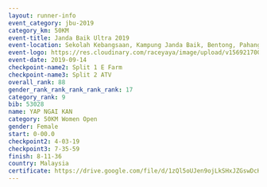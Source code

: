 ```yaml
---
layout: runner-info 
event_category: jbu-2019 
category_km: 50KM 
event-title: Janda Baik Ultra 2019 
event-location: Sekolah Kebangsaan, Kampung Janda Baik, Bentong, Pahang, Malaysia 
event-logo: https://res.cloudinary.com/raceyaya/image/upload/v1569217009/logo/janda-baik_vch1pc.jpg 
event-date: 2019-09-14 
checkpoint-name2: Split 1 E Farm 
checkpoint-name3: Split 2 ATV 
overall_rank: 88
gender_rank_rank_rank_rank_rank: 17
category_rank: 9
bib: 53028
name: YAP NGAI KAN
category: 50KM Women Open
gender: Female
start: 0-00.0
checkpoint2: 4-03-19
checkpoint3: 7-35-59
finish: 8-11-36
country: Malaysia
certificate: https://drive.google.com/file/d/1zQl5oUJen9ojLkSHxJZGswDcHof-Hgki/view?usp=sharing
---
```

